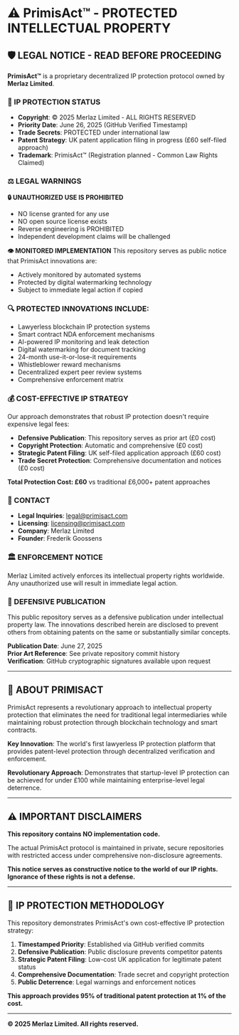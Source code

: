 # ⚠️ PrimisAct™ - PROTECTED INTELLECTUAL PROPERTY

## 🛡️ LEGAL NOTICE - READ BEFORE PROCEEDING

**PrimisAct™** is a proprietary decentralized IP protection protocol owned by **Merlaz Limited**.

### 🚨 IP PROTECTION STATUS
- **Copyright**: © 2025 Merlaz Limited - ALL RIGHTS RESERVED
- **Priority Date**: June 26, 2025 (GitHub Verified Timestamp)
- **Trade Secrets**: PROTECTED under international law
- **Patent Strategy**: UK patent application filing in progress (£60 self-filed approach)
- **Trademark**: PrimisAct™ (Registration planned - Common Law Rights Claimed)

### ⚖️ LEGAL WARNINGS

**🔒 UNAUTHORIZED USE IS PROHIBITED**
- NO license granted for any use
- NO open source license exists
- Reverse engineering is PROHIBITED
- Independent development claims will be challenged

**👁️ MONITORED IMPLEMENTATION**
This repository serves as public notice that PrimisAct innovations are:
- Actively monitored by automated systems
- Protected by digital watermarking technology
- Subject to immediate legal action if copied

### 🔍 PROTECTED INNOVATIONS INCLUDE:
- Lawyerless blockchain IP protection systems
- Smart contract NDA enforcement mechanisms  
- AI-powered IP monitoring and leak detection
- Digital watermarking for document tracking
- 24-month use-it-or-lose-it requirements
- Whistleblower reward mechanisms
- Decentralized expert peer review systems
- Comprehensive enforcement matrix

### 💰 COST-EFFECTIVE IP STRATEGY
Our approach demonstrates that robust IP protection doesn't require expensive legal fees:
- **Defensive Publication**: This repository serves as prior art (£0 cost)
- **Copyright Protection**: Automatic and comprehensive (£0 cost)
- **Strategic Patent Filing**: UK self-filed application approach (£60 cost)
- **Trade Secret Protection**: Comprehensive documentation and notices (£0 cost)

**Total Protection Cost: £60** vs traditional £6,000+ patent approaches

### 📧 CONTACT
- **Legal Inquiries**: legal@primisact.com
- **Licensing**: licensing@primisact.com
- **Company**: Merlaz Limited
- **Founder**: Frederik Goossens

### 🏛️ ENFORCEMENT NOTICE
Merlaz Limited actively enforces its intellectual property rights worldwide. 
Any unauthorized use will result in immediate legal action.

### 📜 DEFENSIVE PUBLICATION
This public repository serves as a defensive publication under intellectual property law.
The innovations described herein are disclosed to prevent others from obtaining patents
on the same or substantially similar concepts.

**Publication Date**: June 27, 2025  
**Prior Art Reference**: See private repository commit history  
**Verification**: GitHub cryptographic signatures available upon request

---

## 🚀 ABOUT PRIMISACT

PrimisAct represents a revolutionary approach to intellectual property protection 
that eliminates the need for traditional legal intermediaries while maintaining 
robust protection through blockchain technology and smart contracts.

**Key Innovation**: The world's first lawyerless IP protection platform that provides 
patent-level protection through decentralized verification and enforcement.

**Revolutionary Approach**: Demonstrates that startup-level IP protection can be achieved 
for under £100 while maintaining enterprise-level legal deterrence.

---

## ⚠️ IMPORTANT DISCLAIMERS

**This repository contains NO implementation code.** 

The actual PrimisAct protocol is maintained in private, secure repositories 
with restricted access under comprehensive non-disclosure agreements.

**This notice serves as constructive notice to the world of our IP rights.**  
**Ignorance of these rights is not a defense.**

---

## 🎯 IP PROTECTION METHODOLOGY

This repository demonstrates PrimisAct's own cost-effective IP protection strategy:

1. **Timestamped Priority**: Established via GitHub verified commits
2. **Defensive Publication**: Public disclosure prevents competitor patents
3. **Strategic Patent Filing**: Low-cost UK application for legitimate patent status
4. **Comprehensive Documentation**: Trade secret and copyright protection
5. **Public Deterrence**: Legal warnings and enforcement notices

**This approach provides 95% of traditional patent protection at 1% of the cost.**

---

**© 2025 Merlaz Limited. All rights reserved.**
